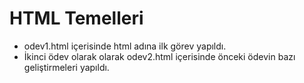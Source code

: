 # HTML Temelleri
* odev1.html içerisinde html adına ilk görev yapıldı.
* İkinci ödev olarak olarak odev2.html içerisinde önceki ödevin bazı geliştirmeleri yapıldı.
